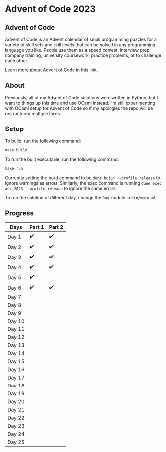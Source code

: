 # Advent of Code 2023

## Advent of Code

Advent of Code is an Advent calendar of small programming puzzles for a variety
of skill sets and skill levels that can be solved in any programming language
you like. People use them as a speed contest, interview prep, company training,
university coursework, practice problems, or to challenge each other.

Learn more about Advent of Code in this [link](https://adventofcode.com/).

## About

Previously, all of my Advent of Code solutions were written in Python, but I
want to things up this time and use OCaml instead. I'm still experimenting with
OCaml setup for Advent of Code so if my apologies the repo will be restructured
multiple times.

## Setup

To build, run the following command:

```
make build
```

To run the built executable, run the following command:

```
make run
```

Currently setting the build command to be `dune build --profile release` to ignore
warnings as errors. Similarly, the exec command is running `dune exec aoc_2023
--profile release` to ignore the same errors.

To run the solution of different day, change the `Day` module in `bin/main.ml`.

## Progress

| Days   | Part 1             | Part 2             |
| ------ | ------------------ | ------------------ |
| Day 1  | :heavy_check_mark: | :heavy_check_mark: |
| Day 2  | :heavy_check_mark: | :heavy_check_mark: |
| Day 3  | :heavy_check_mark: | :heavy_check_mark: |
| Day 4  | :heavy_check_mark: | :heavy_check_mark: |
| Day 5  | :heavy_check_mark: |                    |
| Day 6  | :heavy_check_mark: | :heavy_check_mark: |
| Day 7  |                    |                    |
| Day 8  |                    |                    |
| Day 9  |                    |                    |
| Day 10 |                    |                    |
| Day 11 |                    |                    |
| Day 12 |                    |                    |
| Day 13 |                    |                    |
| Day 14 |                    |                    |
| Day 15 |                    |                    |
| Day 16 |                    |                    |
| Day 17 |                    |                    |
| Day 18 |                    |                    |
| Day 19 |                    |                    |
| Day 20 |                    |                    |
| Day 21 |                    |                    |
| Day 22 |                    |                    |
| Day 23 |                    |                    |
| Day 24 |                    |                    |
| Day 25 |                    |                    |
